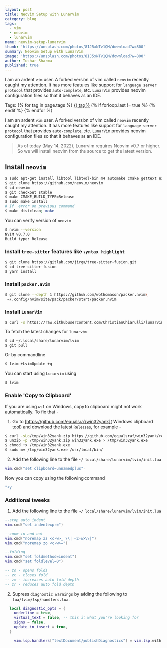```yaml
---
layout: post
title: Neovim Setup with LunarVim
category: blog
tags:
  - vim
  - neovim
  - lunarvim
name: neovim-setup-lunarvim
thumb: 'https://unsplash.com/photos/8IJ5xNTv1QM/download?w=800'
summary: Neovim Setup with LunarVim
image: 'https://unsplash.com/photos/8IJ5xNTv1QM/download?w=800'
author: Tushar Sharma
published: true
---
```



I am an ardent `vim` user. A forked version of vim called `neovim` recently caught my attention. It has more features like support for `language server protocol` that provides `auto-complete`, etc. `LunarVim` provides neovim configuration files so that it behaves as an IDE.<!-- truncate_here -->
<p>Tags: {% for tag in page.tags %} <a class="mytag" href="/tag/{{ tag }}" title="View posts tagged with &quot;{{ tag }}&quot;">{{ tag }}</a>  {% if forloop.last != true %} {% endif %} {% endfor %}</p>

I am an ardent `vim` user. A forked version of vim called `neovim` recently caught my attention. It has more features like support for `language server protocol` that provides `auto-complete`, etc. `LunarVim` provides neovim configuration files so that it behaves as an IDE.

<blockquote class="attention">
As of today (May 14, 2022), Lunarvim requires Neovim v0.7 or higher. So we will install neovim from the source to get the latest version.
</blockquote>


## Install `neovim`


```bash
$ sudo apt-get install libtool libtool-bin m4 automake cmake gettext ninja-build autoconf g++ pkg-config unzip curl
$ git clone https://github.com/neovim/neovim
$ cd neovim
$ git checkout stable
$ make CMAKE_BUILD_TYPE=Release
$ sudo make install
# If  error on previous command
$ make distclean; make
```

You can verify version of `neovim`

```bash
$ nvim --version
NVIM v0.7.0
Build type: Release
```


### Install `tree-sitter` features like `syntax highlight`

```bash
$ git clone https://gitlab.com/jirgn/tree-sitter-fusion.git
$ cd tree-sitter-fusion
$ yarn install
```

### Install `packer.nvim`

```bash
$ git clone --depth 1 https://github.com/wbthomason/packer.nvim\
 ~/.config/nvim/site/pack/packer/start/packer.nvim
```

### Install `LunarVim`

```bash
$ curl -s https://raw.githubusercontent.com/ChristianChiarulli/lunarvim/rolling/utils/installer/install.sh | LVBRANCH=rolling bash -s -- --overwrite
```

To fetch the latest changes for `lunarvim`


```bash
$ cd ~/.local/share/lunarvim/lvim
$ git pull
```

Or by commandline

```bash
$ lvim +LvimUpdate +q
```

You can start using `Lunarvim` using

```bash
$ lvim
```

### Enable 'Copy to Clipboard'

If you are using `wsl` on Windows, copy to clipboard might not work automatically. To fix that -

1. Go to [https://github.com/equalsraf/win32yank]( Windows clipboard tool) and download the latest `Releases`, for example -

```bash
$ curl -sLo/tmp/win32yank.zip https://github.com/equalsraf/win32yank/releases/download/v0.0.4/win32yank-x64.zip
$ unzip -p /tmp/win32yank.zip win32yank.exe > /tmp/win32yank.exe
$ chmod +x /tmp/win32yank.exe
$ sudo mv /tmp/win32yank.exe /usr/local/bin/
```

2. Add the following line to the file `~/.local/share/lunarvim/lvim/init.lua`

```lua
vim.cmd("set clipboard=unnamedplus")
```

Now you can copy using the following command

```bash
"+y
```

### Additional tweeks

1. Add the following line to the file `~/.local/share/lunarvim/lvim/init.lua`

```lua
--stop auto indent
vim.cmd("set indentexpr=")

--zoom in and out
vim.cmd("noremap zz <c-w>_ \\| <c-w>\\|")
vim.cmd("noremap zo <c-w>=")

--folding
vim.cmd("set foldmethod=indent")
vim.cmd("set foldlevel=0")

-- zo - opens folds
-- zc - closes fold
-- zm - increases auto fold depth
-- zr - reduces auto fold depth
```

2. Supress `diagnostic warnings` by adding the following to `lua/lvim/lsp/handlers.lua`.

```lua
  local diagnostic_opts = {
    underline = true,
    virtual_text = false, -- this it what you're looking for
    signs = false,
    update_in_insert = true,
  }

    vim.lsp.handlers["textDocument/publishDiagnostics"] = vim.lsp.with(vim.lsp.diagnostic.on_publish_diagnostics, diagnostic_opts)
```
